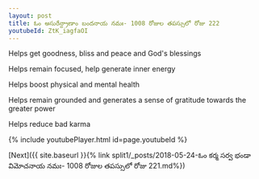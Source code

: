```yaml
---
layout: post
title: ఓం అసురేన్ద్రాణాం బందనాయ నమః- 1008 రోజుల తపస్సులో రోజు 222
youtubeId: ZtK_iagfaOI
---
```

 
 
Helps get goodness, bliss and peace and God's blessings
 
Helps remain focused, help generate inner energy 
 
Helps boost physical and mental health 
 
Helps remain grounded and generates a sense of gratitude towards the greater power 
 
Helps reduce bad karma
 
 
 
 


{% include youtubePlayer.html id=page.youtubeId %}
 
[Next]({{ site.baseurl }}{% link  split1/_posts/2018-05-24-ఓం కర్మ సర్వ భండా విమోచనాయ నమః- 1008 రోజుల తపస్సులో రోజు 221.md%})
 
